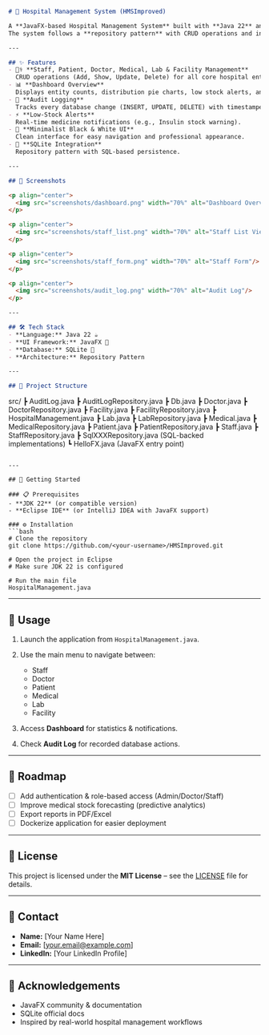 ```markdown
# 🏥 Hospital Management System (HMSImproved)

A **JavaFX-based Hospital Management System** built with **Java 22** and **SQLite**, designed to provide an intuitive interface for managing hospital operations such as **Staff, Doctors, Patients, Medical Inventory, Laboratories, and Facilities**.  
The system follows a **repository pattern** with CRUD operations and includes **audit logging** and a **real-time dashboard**.

---

## ✨ Features
- 👨‍⚕️ **Staff, Patient, Doctor, Medical, Lab & Facility Management**  
  CRUD operations (Add, Show, Update, Delete) for all core hospital entities.
- 📊 **Dashboard Overview**  
  Displays entity counts, distribution pie charts, low stock alerts, and expiry notifications.
- 📝 **Audit Logging**  
  Tracks every database change (INSERT, UPDATE, DELETE) with timestamped records.
- ⚡ **Low-Stock Alerts**  
  Real-time medicine notifications (e.g., Insulin stock warning).
- 🎨 **Minimalist Black & White UI**  
  Clean interface for easy navigation and professional appearance.
- 💾 **SQLite Integration**  
  Repository pattern with SQL-based persistence.

---

## 📸 Screenshots

<p align="center">
  <img src="screenshots/dashboard.png" width="70%" alt="Dashboard Overview"/>
</p>

<p align="center">
  <img src="screenshots/staff_list.png" width="70%" alt="Staff List View"/>
</p>

<p align="center">
  <img src="screenshots/staff_form.png" width="70%" alt="Staff Form"/>
</p>

<p align="center">
  <img src="screenshots/audit_log.png" width="70%" alt="Audit Log"/>
</p>

---

## 🛠️ Tech Stack
- **Language:** Java 22 ☕
- **UI Framework:** JavaFX 🎨
- **Database:** SQLite 💾
- **Architecture:** Repository Pattern

---

## 📂 Project Structure
```

src/
┣ AuditLog.java
┣ AuditLogRepository.java
┣ Db.java
┣ Doctor.java
┣ DoctorRepository.java
┣ Facility.java
┣ FacilityRepository.java
┣ HospitalManagement.java
┣ Lab.java
┣ LabRepository.java
┣ Medical.java
┣ MedicalRepository.java
┣ Patient.java
┣ PatientRepository.java
┣ Staff.java
┣ StaffRepository.java
┣ SqlXXXRepository.java (SQL-backed implementations)
┗ HelloFX.java (JavaFX entry point)

````

---

## 🚀 Getting Started

### 📋 Prerequisites
- **JDK 22** (or compatible version)  
- **Eclipse IDE** (or IntelliJ IDEA with JavaFX support)

### ⚙️ Installation
```bash
# Clone the repository
git clone https://github.com/<your-username>/HMSImproved.git

# Open the project in Eclipse
# Make sure JDK 22 is configured

# Run the main file
HospitalManagement.java
````

---

## 🎯 Usage

1. Launch the application from `HospitalManagement.java`.
2. Use the main menu to navigate between:

   * Staff
   * Doctor
   * Patient
   * Medical
   * Lab
   * Facility
3. Access **Dashboard** for statistics & notifications.
4. Check **Audit Log** for recorded database actions.

---

## 📌 Roadmap

* [ ] Add authentication & role-based access (Admin/Doctor/Staff)
* [ ] Improve medical stock forecasting (predictive analytics)
* [ ] Export reports in PDF/Excel
* [ ] Dockerize application for easier deployment

---

## 📜 License

This project is licensed under the **MIT License** – see the [LICENSE](LICENSE) file for details.

---

## 👤 Contact

* **Name:** \[Your Name Here]
* **Email:** \[[your.email@example.com](mailto:your.email@example.com)]
* **LinkedIn:** \[Your LinkedIn Profile]

---

## 🙏 Acknowledgements

* JavaFX community & documentation
* SQLite official docs
* Inspired by real-world hospital management workflows
```

